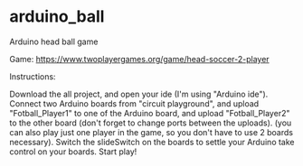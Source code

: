 # arduino_ball
Arduino head ball game


Game: 
https://www.twoplayergames.org/game/head-soccer-2-player

Instructions:

Download the all project, and open your ide (I'm using "Arduino ide").  Connect two Arduino boards from "circuit playground", and upload "Fotball_Player1" to one of the Arduino board, and upload "Fotball_Player2" to the other board (don't forget to change ports between the uploads).
(you can also play just one player in the game, so you don't have to use 2 boards necessary).
Switch the slideSwitch on the boards to settle your Arduino take control on your boards.
Start play! 


